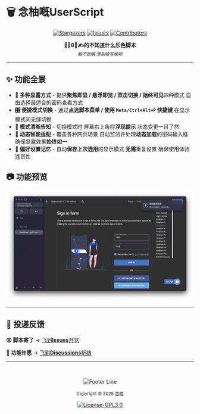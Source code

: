 <!-- # 建议在 [GitHub](https://github.com/MiPoNianYou/UserScripts/blob/main/Descriptions/PasswordRevealerDescription.md) 查看完整描述 以获得最佳呈现效果 -->

# 🗑️ 念柚嘅UserScript

<p align="center">
  <a href="https://github.com/MiPoNianYou/UserScripts/stargazers"><img alt="Stargazers" src="https://img.shields.io/github/stars/MiPoNianYou/UserScripts?colorA=303446&colorB=babbf1&style=for-the-badge&logo=starship&logoColor=babbf1"></a>
  <a href="https://github.com/MiPoNianYou/UserScripts/issues"><img alt="Issues" src="https://img.shields.io/github/issues/MiPoNianYou/UserScripts?colorA=303446&colorB=ef9f76&style=for-the-badge&logo=bugsnag&logoColor=ef9f76"></a>
  <a href="https://github.com/MiPoNianYou/UserScripts/contributors"><img alt="Contributors" src="https://img.shields.io/github/contributors/MiPoNianYou/UserScripts?colorA=303446&colorB=a6d189&style=for-the-badge&logo=github&logoColor=a6d189"></a>
</p>

<p align="center">
  <strong>🦐🐔8⃣️✍️的不知道什么乐色脚本</strong>
  <br/>
  <small><i>我不到啊 想到啥写啥呗</i></small>
</p>

---

## ✨ 功能全景

- **👀 多种显露方式** - 提供**聚焦即显 / 悬浮即览 / 双击切换 / 始终可见**四种模式 自由选择最适合的密码查看方式
- **🎛️ 便捷模式切换** - 通过**点选脚本菜单 / 使用 `Meta/Ctrl+Alt+P` 快捷键** 在显示模式间无缝切换
- **🔔 模式清晰告知** - 切换模式时 屏幕右上角将**浮现提示** 状态变更一目了然
- **💫 动态智能适配** - 覆盖各种网页场景 自动监测并处理**动态加载**的密码输入框 确保显露效果**始终如一**
- **💾 偏好设置记忆** - 自动**保存上次选用**的显示模式 **无需**重复设置 确保使用体验连贯性

## 📷 功能预览
![PasswordRevealerPreview](https://raw.githubusercontent.com/MiPoNianYou/UserScripts/refs/heads/main/Previews/PasswordRevealerPreview.png "PasswordRevealerPreview")

---

## 📮 投递反馈

**😡 脚本寄了** → [飞到**Issues**开骂](https://github.com/MiPoNianYou/UserScripts/issues)

**🌠 功能许愿** → [飞到**Discussions**祈祷](https://github.com/MiPoNianYou/UserScripts/discussions)

---

<br/>

<p align="center"><img src="https://raw.githubusercontent.com/catppuccin/catppuccin/main/assets/footers/gray0_ctp_on_line.svg?sanitize=true" alt="Footer Line" /></p>

<p align="center">
  <small>Copyright © 2025 <a href="https://github.com/MiPoNianYou" target="_blank">念柚</a></small>
</p>

<p align="center">
	<a href="https://github.com/MiPoNianYou/UserScripts/blob/main/LICENSE"><img alt="License-GPL3.0" src="https://img.shields.io/static/v1.svg?style=for-the-badge&label=License&message=GPL-3.0&logoColor=c6d0f5&colorA=303446&colorB=babbf1"/></a>
</p>
